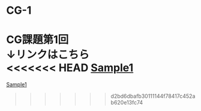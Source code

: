 # CG-1
CG課題第1回  
↓リンクはこちら  
<<<<<<< HEAD
[Sample1](sample.html)
=======
[Sample1](sample.html)
>>>>>>> d2bd6dbafb30111144f78417c452ab620e13fc74
